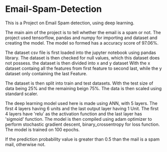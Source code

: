 # Email-Spam-Detection
This is a Project on Email Spam detection, using deep learning.

The main aim of the project is to tell whether the email is a spam or not. The project used tensorflow, pandas and numpy for importing and dataset and creating the model. The model so formed has a accuracy score of 97.06%.

The dataset csv file is first loaded into the jupyter notebook using pandas library. The dataset is then checked for null values, which this dataset does not possess. the dataset is then divided into x and y dataset With the x dataset containg all the features from first feature to second last, while the y dataset only containing the last Feature.

The dataset is then split into train and test datasets. With the test size of data being 25% and the remaining beign 75%. The data is then scaled using standard scaler. 

The deep learning model used here is made using ANN, with 5 layers. The first 4 layers having 6 units and the last output layer having 1 Unit. The first 4 layers have 'relu' as the activation function and the last layer has 'sigmoid' function. The model is then compiled using adam optimizer to perform stochastic gradient descent, binary_crossentropy for loss function. The model is trained on 100 epochs. 

If the prediction probability value is greater than 0.5 than the mail is a spam mail, otherwise not.
